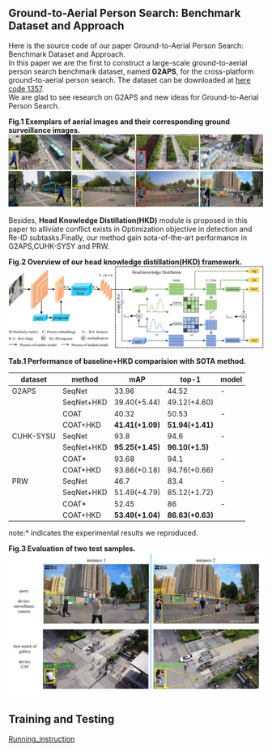 ## Ground-to-Aerial Person Search: Benchmark Dataset and Approach

Here is the source code of our paper Ground-to-Aerial Person Search: Benchmark Dataset and Approach.  
In this paper we are the first to construct a large-scale ground-to-aerial person search benchmark dataset, named **G2APS**, for the
cross-platform ground-to-aerial person search. The dataset can be downloaded at [here code 1357](https://pan.baidu.com/s/1MRrhqoQzwxw7qOx4Lqdl2g).  
We are glad to see research on G2APS and new ideas for Ground-to-Aerial Person Search.

**Fig.1 Exemplars of aerial images and their corresponding ground surveillance images.**
![](./homepage/scene_overview.jpg)

Besides, **Head Knowledge Distillation(HKD)** module is proposed in this paper to alliviate conflict exists in Optimization 
objective in detection and Re-ID subtasks.Finally, our method gain sota-of-the-art performance in G2APS,CUHK-SYSY and PRW.

**Fig.2 Overview of our head knowledge distillation(HKD) framework.**
![](./homepage/framework.jpg)

**Tab.1 Performance of baseline+HKD comparision with SOTA method.**   

| dataset   | method     | mAP              | top-1            | model |
|-----------|------------|------------------|------------------|-------|
| G2APS     | SeqNet     | 33.96            | 44.52            | -     | 
|           | SeqNet+HKD | 39.40(+5.44)     | 49.12(+4.60)     |       |
|           | COAT       | 40.32            | 50.53            | -     |
|           | COAT+HKD   | **41.41(+1.09)** | **51.94(+1.41)** |       |
| CUHK-SYSU | SeqNet     | 93.8             | 94.6             | -     | 
|           | SeqNet+HKD | **95.25(+1.45)** | **96.10(+1.5)**  |       | 
|           | COAT*      | 93.68            | 94.1             | -     |
|           | COAT+HKD   | 93.86(+0.18)     | 94.76(+0.66)     |       | 
| PRW       | SeqNet     | 46.7             | 83.4             | -     |
|           | SeqNet+HKD | 51.49(+4.79)     | 85.12(+1.72)     |       |
|           | COAT*      | 52.45            | 86               | -     |
|           | COAT+HKD   | **53.49(+1.04)** | **86.63(+0.63)** |       |

note:* indicates the experimental results we reproduced.

**Fig.3 Evaluation of two test samples.**
![](./homepage/test_instance.jpg)


## Training and Testing
[Running_instruction](Running_instruction.md)
